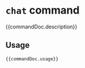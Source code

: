 # `chat` command

<script setup lang="ts">
import {data as docs} from "./cli.data.js";
const commandDoc = docs.chat;
</script>

{{commandDoc.description}}

## Usage
```shell-vue
{{commandDoc.usage}}
```
<div v-html="commandDoc.options"></div>
